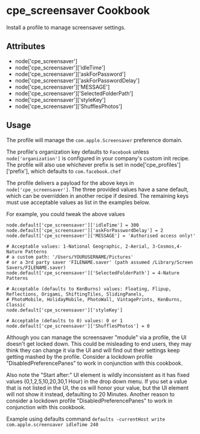 cpe_screensaver Cookbook
========================
Install a profile to manage screensaver settings.


Attributes
----------
* node['cpe_screensaver']
* node['cpe_screensaver']['idleTime']
* node['cpe_screensaver']['askForPassword']
* node['cpe_screensaver']['askForPasswordDelay']
* node['cpe_screensaver']['MESSAGE']
* node['cpe_screensaver']['SelectedFolderPath']
* node['cpe_screensaver']['styleKey']
* node['cpe_screensaver']['ShufflesPhotos']

Usage
-----
The profile will manage the `com.apple.Screensaver` preference domain.

The profile's organization key defaults to `Facebook` unless `node['organization']` is
configured in your company's custom init recipe. The profile will also use
whichever prefix is set in node['cpe_profiles']['prefix'], which defaults to `com.facebook.chef`

The profile delivers a payload for the above keys in `node['cpe_screensaver']`.  The three provided values
have a sane default, which can be overridden in another recipe if desired. The remaining keys must use acceptable
values as list in the examples below.

For example, you could tweak the above values

    node.default['cpe_screensaver']['idleTime'] = 300
    node.default['cpe_screensaver']['askForPasswordDelay'] = 2
    node.default['cpe_screensaver']['MESSAGE'] = 'Authorised access only!'

    # Acceptable values: 1-National Geographic, 2-Aerial, 3-Cosmos,4-Nature Patterns
    # a custom path: '/Users/YOURUSERNAME/Pictures'
    # or a 3rd party saver 'FILENAME.saver' (path assumed /Library/Screen Savers/FILENAME.saver)
    node.default['cpe_screensaver']['SelectedFolderPath'] = 4-Nature Patterns

    # Acceptable (defaults to KenBurns) values: Floating, Flipup, Reflections, Origami, ShiftingTiles, SlidingPanels,
    # PhotoMobile, HolidayMobile, PhotoWall, VintagePrints, KenBurns, Classic
    node.default['cpe_screensaver']['styleKey']

    # Acceptable (defaults to 0) values: 0 or 1
    node.default['cpe_screensaver']['ShufflesPhotos'] = 0

Although you can manage the screensaver "module" via a profile, the UI doesn't get locked down. This could be misleading
to end users, they may think they can change it via the UI and will find out their settings keep getting mashed by the
profile. Consider a lockdown profile "DisabledPreferencePanes" to work in conjunction with this cookbook.

Also note the "Start after:" UI element is wildly inconsistent as it has fixed values (0,1,2,5,10,20,30,1 Hour) in the
drop down menu. If you set a value that is not listed in the UI, the os will honor your value, but the UI element will
not show it instead, defaulting to 20 Minutes. Another reason to consider a lockdown profile "DisabledPreferencePanes"
to work in conjunction with this cookbook.

Example using defaults command `defaults -currentHost write com.apple.screensaver idleTime 240`
